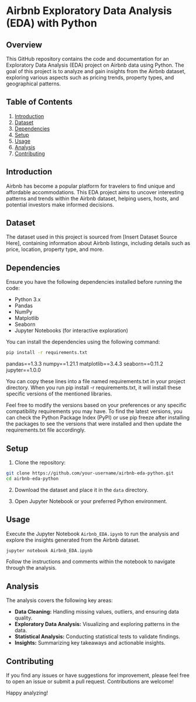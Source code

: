 # Airbnb Exploratory Data Analysis (EDA) with Python

## Overview

This GitHub repository contains the code and documentation for an Exploratory Data Analysis (EDA) project on Airbnb data using Python. The goal of this project is to analyze and gain insights from the Airbnb dataset, exploring various aspects such as pricing trends, property types, and geographical patterns.

## Table of Contents

1. [Introduction](#introduction)
2. [Dataset](#dataset)
3. [Dependencies](#dependencies)
4. [Setup](#setup)
5. [Usage](#usage)
6. [Analysis](#analysis)
7. [Contributing](#contributing)


## Introduction

Airbnb has become a popular platform for travelers to find unique and affordable accommodations. This EDA project aims to uncover interesting patterns and trends within the Airbnb dataset, helping users, hosts, and potential investors make informed decisions.

## Dataset

The dataset used in this project is sourced from [Insert Dataset Source Here], containing information about Airbnb listings, including details such as price, location, property type, and more.

## Dependencies

Ensure you have the following dependencies installed before running the code:

- Python 3.x
- Pandas
- NumPy
- Matplotlib
- Seaborn
- Jupyter Notebooks (for interactive exploration)

You can install the dependencies using the following command:

```bash
pip install -r requirements.txt
```
pandas==1.3.3
numpy==1.21.1
matplotlib==3.4.3
seaborn==0.11.2
jupyter==1.0.0

You can copy these lines into a file named requirements.txt in your project directory. When you run pip install -r requirements.txt, it will install these specific versions of the mentioned libraries.

Feel free to modify the versions based on your preferences or any specific compatibility requirements you may have. To find the latest versions, you can check the Python Package Index (PyPI) or use pip freeze after installing the packages to see the versions that were installed and then update the requirements.txt file accordingly.
## Setup

1. Clone the repository:

```bash
git clone https://github.com/your-username/airbnb-eda-python.git
cd airbnb-eda-python
```

2. Download the dataset and place it in the `data` directory.

3. Open Jupyter Notebook or your preferred Python environment.

## Usage

Execute the Jupyter Notebook `Airbnb_EDA.ipynb` to run the analysis and explore the insights generated from the Airbnb dataset.

```bash
jupyter notebook Airbnb_EDA.ipynb
```

Follow the instructions and comments within the notebook to navigate through the analysis.

## Analysis

The analysis covers the following key areas:

- **Data Cleaning:** Handling missing values, outliers, and ensuring data quality.
- **Exploratory Data Analysis:** Visualizing and exploring patterns in the data.
- **Statistical Analysis:** Conducting statistical tests to validate findings.
- **Insights:** Summarizing key takeaways and actionable insights.

## Contributing

If you find any issues or have suggestions for improvement, please feel free to open an issue or submit a pull request. Contributions are welcome!



Happy analyzing!
